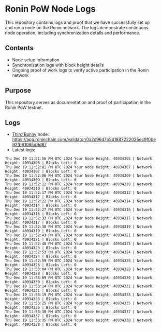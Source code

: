 # Ronin PoW Node Logs

This repository contains logs and proof that we have successfully set up and run a node on the Ronin network. The logs demonstrate continuous node operation, including synchronization details and performance.

## Contents

- Node setup information
- Synchronization logs with block height details
- Ongoing proof of work logs to verify active participation in the Ronin network

## Purpose

This repository serves as documentation and proof of participation in the Ronin PoW testnet.

## Logs

- [Third Bunny](https://thirdbunny.xyz/) node: https://app.roninchain.com/validator/0x2c96d7b5d1887222025ec9f0be92fb91065d9d87
- Latest logs:
```
Thu Dec 19 11:51:56 PM UTC 2024 Your Node Height: 40934305 | Network Height: 40934305 | Blocks Left: 0
Thu Dec 19 11:52:01 PM UTC 2024 Your Node Height: 40934307 | Network Height: 40934307 | Blocks Left: 0
Thu Dec 19 11:52:06 PM UTC 2024 Your Node Height: 40934309 | Network Height: 40934309 | Blocks Left: 0
Thu Dec 19 11:52:12 PM UTC 2024 Your Node Height: 40934310 | Network Height: 40934310 | Blocks Left: 0
Thu Dec 19 11:52:17 PM UTC 2024 Your Node Height: 40934312 | Network Height: 40934312 | Blocks Left: 0
Thu Dec 19 11:52:22 PM UTC 2024 Your Node Height: 40934314 | Network Height: 40934314 | Blocks Left: 0
Thu Dec 19 11:52:27 PM UTC 2024 Your Node Height: 40934316 | Network Height: 40934316 | Blocks Left: 0
Thu Dec 19 11:52:33 PM UTC 2024 Your Node Height: 40934317 | Network Height: 40934317 | Blocks Left: 0
Thu Dec 19 11:52:38 PM UTC 2024 Your Node Height: 40934319 | Network Height: 40934319 | Blocks Left: 0
Thu Dec 19 11:52:43 PM UTC 2024 Your Node Height: 40934321 | Network Height: 40934321 | Blocks Left: 0
Thu Dec 19 11:52:48 PM UTC 2024 Your Node Height: 40934323 | Network Height: 40934323 | Blocks Left: 0
Thu Dec 19 11:52:53 PM UTC 2024 Your Node Height: 40934324 | Network Height: 40934324 | Blocks Left: 0
Thu Dec 19 11:52:59 PM UTC 2024 Your Node Height: 40934326 | Network Height: 40934326 | Blocks Left: 0
Thu Dec 19 11:53:04 PM UTC 2024 Your Node Height: 40934328 | Network Height: 40934328 | Blocks Left: 0
Thu Dec 19 11:53:09 PM UTC 2024 Your Node Height: 40934330 | Network Height: 40934330 | Blocks Left: 0
Thu Dec 19 11:53:14 PM UTC 2024 Your Node Height: 40934331 | Network Height: 40934331 | Blocks Left: 0
Thu Dec 19 11:53:19 PM UTC 2024 Your Node Height: 40934333 | Network Height: 40934333 | Blocks Left: 0
Thu Dec 19 11:53:25 PM UTC 2024 Your Node Height: 40934335 | Network Height: 40934335 | Blocks Left: 0
Thu Dec 19 11:53:30 PM UTC 2024 Your Node Height: 40934337 | Network Height: 40934337 | Blocks Left: 0
Thu Dec 19 11:53:35 PM UTC 2024 Your Node Height: 40934338 | Network Height: 40934338 | Blocks Left: 0
```
